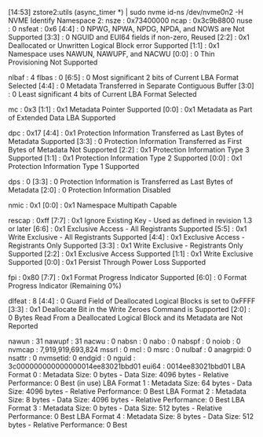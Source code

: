 [14:53] zstore2:utils (async_timer *) | sudo nvme id-ns /dev/nvme0n2 -H
NVME Identify Namespace 2:
nsze    : 0x73400000
ncap    : 0x3c9b8800
nuse    : 0
nsfeat  : 0x6
  [4:4] : 0     NPWG, NPWA, NPDG, NPDA, and NOWS are Not Supported
  [3:3] : 0     NGUID and EUI64 fields if non-zero, Reused
  [2:2] : 0x1   Deallocated or Unwritten Logical Block error Supported
  [1:1] : 0x1   Namespace uses NAWUN, NAWUPF, and NACWU
  [0:0] : 0     Thin Provisioning Not Supported

nlbaf   : 4
flbas   : 0
  [6:5] : 0     Most significant 2 bits of Current LBA Format Selected
  [4:4] : 0     Metadata Transferred in Separate Contiguous Buffer
  [3:0] : 0     Least significant 4 bits of Current LBA Format Selected

mc      : 0x3
  [1:1] : 0x1   Metadata Pointer Supported
  [0:0] : 0x1   Metadata as Part of Extended Data LBA Supported

dpc     : 0x17
  [4:4] : 0x1   Protection Information Transferred as Last Bytes of Metadata Supported
  [3:3] : 0     Protection Information Transferred as First Bytes of Metadata Not Supported
  [2:2] : 0x1   Protection Information Type 3 Supported
  [1:1] : 0x1   Protection Information Type 2 Supported
  [0:0] : 0x1   Protection Information Type 1 Supported

dps     : 0
  [3:3] : 0     Protection Information is Transferred as Last Bytes of Metadata
  [2:0] : 0     Protection Information Disabled

nmic    : 0x1
  [0:0] : 0x1   Namespace Multipath Capable

rescap  : 0xff
  [7:7] : 0x1   Ignore Existing Key - Used as defined in revision 1.3 or later
  [6:6] : 0x1   Exclusive Access - All Registrants Supported
  [5:5] : 0x1   Write Exclusive - All Registrants Supported
  [4:4] : 0x1   Exclusive Access - Registrants Only Supported
  [3:3] : 0x1   Write Exclusive - Registrants Only Supported
  [2:2] : 0x1   Exclusive Access Supported
  [1:1] : 0x1   Write Exclusive Supported
  [0:0] : 0x1   Persist Through Power Loss Supported

fpi     : 0x80
  [7:7] : 0x1   Format Progress Indicator Supported
  [6:0] : 0     Format Progress Indicator (Remaining 0%)

dlfeat  : 8
  [4:4] : 0     Guard Field of Deallocated Logical Blocks is set to 0xFFFF
  [3:3] : 0x1   Deallocate Bit in the Write Zeroes Command is Supported
  [2:0] : 0     Bytes Read From a Deallocated Logical Block and its Metadata are Not Reported

nawun   : 31
nawupf  : 31
nacwu   : 0
nabsn   : 0
nabo    : 0
nabspf  : 0
noiob   : 0
nvmcap  : 7,919,919,693,824
mssrl   : 0
mcl     : 0
msrc    : 0
nulbaf  : 0
anagrpid: 0
nsattr  : 0
nvmsetid: 0
endgid  : 0
nguid   : 3c000000000000000014ee83021bbd01
eui64   : 0014ee83021bbd01
LBA Format  0 : Metadata Size: 0   bytes - Data Size: 4096 bytes - Relative Performance: 0 Best (in use)
LBA Format  1 : Metadata Size: 64  bytes - Data Size: 4096 bytes - Relative Performance: 0 Best
LBA Format  2 : Metadata Size: 8   bytes - Data Size: 4096 bytes - Relative Performance: 0 Best
LBA Format  3 : Metadata Size: 0   bytes - Data Size: 512 bytes - Relative Performance: 0 Best
LBA Format  4 : Metadata Size: 8   bytes - Data Size: 512 bytes - Relative Performance: 0 Best

